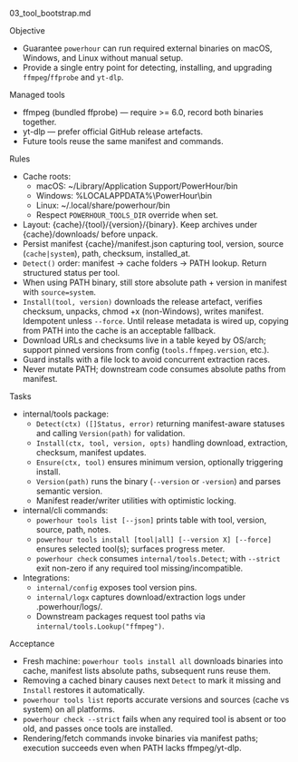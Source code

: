 03_tool_bootstrap.md

Objective
- Guarantee `powerhour` can run required external binaries on macOS, Windows, and Linux without manual setup.
- Provide a single entry point for detecting, installing, and upgrading `ffmpeg`/`ffprobe` and `yt-dlp`.

Managed tools
- ffmpeg (bundled ffprobe) — require >= 6.0, record both binaries together.
- yt-dlp — prefer official GitHub release artefacts.
- Future tools reuse the same manifest and commands.

Rules
- Cache roots:
  - macOS: ~/Library/Application Support/PowerHour/bin
  - Windows: %LOCALAPPDATA%\PowerHour\bin
  - Linux: ~/.local/share/powerhour/bin
  - Respect `POWERHOUR_TOOLS_DIR` override when set.
- Layout: {cache}/{tool}/{version}/{binary}. Keep archives under {cache}/downloads/ before unpack.
- Persist manifest {cache}/manifest.json capturing tool, version, source (`cache|system`), path, checksum, installed_at.
- `Detect()` order: manifest → cache folders → PATH lookup. Return structured status per tool.
- When using PATH binary, still store absolute path + version in manifest with `source=system`.
- `Install(tool, version)` downloads the release artefact, verifies checksum, unpacks, chmod +x (non-Windows), writes manifest. Idempotent unless `--force`. Until release metadata is wired up, copying from PATH into the cache is an acceptable fallback.
- Download URLs and checksums live in a table keyed by OS/arch; support pinned versions from config (`tools.ffmpeg.version`, etc.).
- Guard installs with a file lock to avoid concurrent extraction races.
- Never mutate PATH; downstream code consumes absolute paths from manifest.

Tasks
- internal/tools package:
  - `Detect(ctx) ([]Status, error)` returning manifest-aware statuses and calling `Version(path)` for validation.
  - `Install(ctx, tool, version, opts)` handling download, extraction, checksum, manifest updates.
  - `Ensure(ctx, tool)` ensures minimum version, optionally triggering install.
  - `Version(path)` runs the binary (`--version` or `-version`) and parses semantic version.
  - Manifest reader/writer utilities with optimistic locking.
- internal/cli commands:
  - `powerhour tools list [--json]` prints table with tool, version, source, path, notes.
  - `powerhour tools install [tool|all] [--version X] [--force]` ensures selected tool(s); surfaces progress meter.
  - `powerhour check` consumes `internal/tools.Detect`; with `--strict` exit non-zero if any required tool missing/incompatible.
- Integrations:
  - `internal/config` exposes tool version pins.
  - `internal/logx` captures download/extraction logs under .powerhour/logs/.
  - Downstream packages request tool paths via `internal/tools.Lookup("ffmpeg")`.

Acceptance
- Fresh machine: `powerhour tools install all` downloads binaries into cache, manifest lists absolute paths, subsequent runs reuse them.
- Removing a cached binary causes next `Detect` to mark it missing and `Install` restores it automatically.
- `powerhour tools list` reports accurate versions and sources (cache vs system) on all platforms.
- `powerhour check --strict` fails when any required tool is absent or too old, and passes once tools are installed.
- Rendering/fetch commands invoke binaries via manifest paths; execution succeeds even when PATH lacks ffmpeg/yt-dlp.
